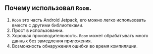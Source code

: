 ## Почему использовал `Room`.

1. `Room` это часть Android Jetpack, его можно легко использовать вместе с другими библиотеками.
2. Прост в использовании.
3. Хорошая производительность. `Room` может обрабатывать много данных без замедления приложения.
4. Возможность обнаружения ошибки во время компиляции.
